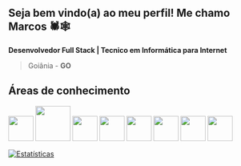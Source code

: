 ## Seja bem vindo(a) ao meu perfil! Me chamo Marcos 🕷🕸
<html>    
<body>
  <Strong>Desenvolvedor Full Stack | Tecnico em Informática para Internet</Strong><br/>
  <blockquote>Goiânia - <Strong>GO</Strong></blockquote>

  <H2>Áreas de conhecimento</H2>
  <div class="container">
     <img src="https://cdn.worldvectorlogo.com/logos/c-1.svg" width="50px" height="50px">
    <img src="https://logospng.org/download/java/logo-java-4096.png" width="70px" height="70px">
    <img src="https://logospng.org/download/html-5/logo-html-5-256.png" width="50px" height="50px">
    <img src="https://logospng.org/download/css-3/logo-css-3-256.png" width="50px" height="50px">
    <img src="https://logospng.org/download/javascript/logo-javascript-256.png" width="50px" height="50px">
    <img src="https://logospng.org/download/react/logo-react-256.png" width="50px" height="50px">
    <img src="https://cdn.worldvectorlogo.com/logos/next-js.svg" width="50px" height="50px">
    <img src="https://logospng.org/download/postgresql/postgresql-512.png" width="50px" height="50px">
  </div>

[![Estatísticas](https://github-readme-stats.vercel.app/api?username=vnz1nx&rank_icon=github&show_icons=true&theme=nightowl)](https://github.com/vnz1nx)
</body>
</html>

